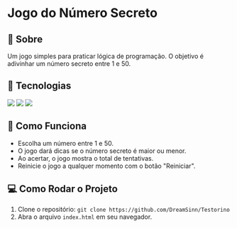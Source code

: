 <h1>Jogo do Número Secreto</h1>

<h2>🎯 Sobre</h2>
<p>Um jogo simples para praticar lógica de programação. O objetivo é adivinhar um número secreto entre 1 e 50.</p>

<h2>🚀 Tecnologias</h2>
<div>
  <img src="https://img.shields.io/badge/HTML-239120?style=for-the-badge&logo=html5&logoColor=white">
  <img src="https://img.shields.io/badge/CSS-239120?&style=for-the-badge&logo=css3&logoColor=white">
  <img src="https://img.shields.io/badge/JavaScript-F7DF1E?style=for-the-badge&logo=javascript&logoColor=black">
</div>

<h2>📜 Como Funciona</h2>
<ul>
  <li>Escolha um número entre 1 e 50.</li>
  <li>O jogo dará dicas se o número secreto é maior ou menor.</li>
  <li>Ao acertar, o jogo mostra o total de tentativas.</li>
  <li>Reinicie o jogo a qualquer momento com o botão "Reiniciar".</li>
</ul>

<h2>💻 Como Rodar o Projeto</h2>
<ol>
  <li>Clone o repositório: <code>git clone https://github.com/DreamSinn/Testorino</code></li>
  <li>Abra o arquivo <code>index.html</code> em seu navegador.</li>
</ol>
